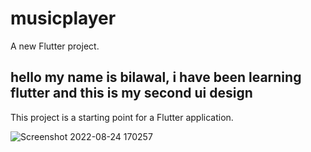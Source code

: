 # musicplayer


A new Flutter project.

## hello my name is bilawal, i have been learning flutter and this is my second ui design 

This project is a starting point for a Flutter application.

![Screenshot 2022-08-24 170257](https://user-images.githubusercontent.com/111349238/186855393-a01d2dcb-7fe9-4f75-92a9-e41f5e1e9b0a.png)

